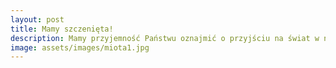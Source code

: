 ```yaml
---
layout: post
title: Mamy szczenięta!
description: Mamy przyjemność Państwu oznajmić o przyjściu na świat w naszej hodowli miotu biszkoptowych labradorków. Szczęśliwymi rodzicami są JASMINE Leśna Czereda z naszej hodowli, oraz MAX Urok Pojezierza z hodowli Pati-Żako i Labusie
image: assets/images/miota1.jpg
---
```


